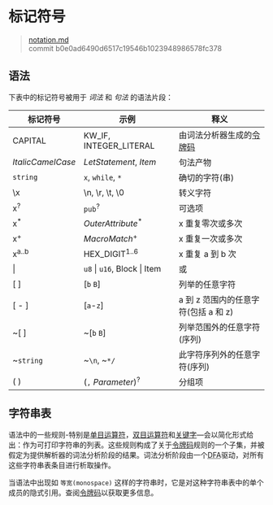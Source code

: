 # 标记符号

>[notation.md](https://github.com/rust-lang/reference/blob/master/src/notation.md)\
>commit b0e0ad6490d6517c19546b1023948986578fc378

## 语法

下表中的标记符号被用于 *词法* 和 *句法* 的语法片段：

| 标记符号           | 示例                      | 释义                                 
|-------------------|-------------------------------|--------------------------------|
| CAPITAL           | KW_IF, INTEGER_LITERAL        | 由词法分析器生成的[令牌码](token)|
| _ItalicCamelCase_ | _LetStatement_, _Item_        | 句法产物                        |
| `string`          | `x`, `while`, `*`             | 确切的字符(串)                   |
| \\x               | \\n, \\r, \\t, \\0            | 转义字符                        |
| x<sup>?</sup>     | `pub`<sup>?</sup>             | 可选项                          |
| x<sup>\*</sup>    | _OuterAttribute_<sup>\*</sup> | x 重复零次或多次                  |
| x<sup>+</sup>     |  _MacroMatch_<sup>+</sup>     | x 重复一次或多次                  |
| x<sup>a..b</sup>  | HEX_DIGIT<sup>1..6</sup>      | x 重复 a 到 b 次                 |
| \|                | `u8` \| `u16`, Block \| Item  | 或                              |
| [ ]               | [`b` `B`]                     | 列举的任意字符                    |
| [ - ]             | [`a`-`z`]                     | a 到 z 范围内的任意字符(包括 a 和 z)|
| ~[ ]              | ~[`b` `B`]                    | 列举范围外的任意字符(序列)          |
| ~`string`         | ~`\n`, ~`*/`                  | 此字符序列外的任意字符(序列)        |
| ( )               | (`,` _Parameter_)<sup>?</sup> | 分组项                           |

## 字符串表

语法中的一些规则-特别是[单目运算符]，[双目运算符]和[关键字]—会以简化形式给出：作为可打印字符串的列表。这些规则构成了关于[令牌码]规则的一个子集，并被假定为提供解析器的词法分析阶段的结果。词法分析阶段由一个<abbr title="确定性有限自动机(Deterministic Finite Automaton)">DFA</abbr>驱动，对所有这些字符串表条目进行析取操作。

当语法中出现如 `等宽(monospace)` 这样的字符串时，它是对这种字符串表中的单个成员的隐式引用。查阅[令牌码]以获取更多信息。

[双目运算符]: expressions/operator-expr.md#arithmetic-and-logical-binary-operators
[关键字]: keywords.md
[令牌码]: tokens.md
[单目运算符]: expressions/operator-expr.md#borrow-operators
